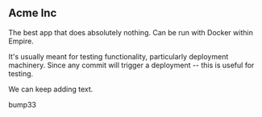 ## Acme Inc

The best app that does absolutely nothing. Can be run with Docker within Empire.

It's usually meant for testing functionality, particularly deployment machinery.
Since any commit will trigger a deployment -- this is useful for testing.

We can keep adding text.

bump33
